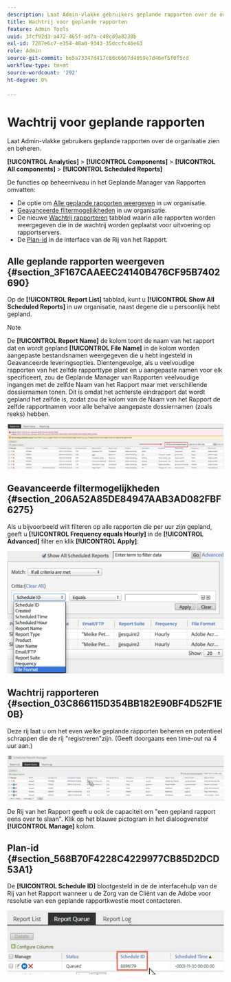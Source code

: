 ```yaml
---
description: Laat Admin-vlakke gebruikers geplande rapporten over de organisatie zien en beheren.
title: Wachtrij voor geplande rapporten
feature: Admin Tools
uuid: 3fcf92d3-a472-465f-ad7a-c48cd9a8238b
exl-id: 7287e6c7-e354-48a0-9343-35dccfc46e63
role: Admin
source-git-commit: be5a73347d417c8dc6667d4059e7d46ef5f0f5cd
workflow-type: tm+mt
source-wordcount: '292'
ht-degree: 0%

---
```


# Wachtrij voor geplande rapporten

Laat Admin-vlakke gebruikers geplande rapporten over de organisatie zien en beheren.

**[!UICONTROL Analytics]** > **[!UICONTROL Components]** > **[!UICONTROL All components]** > **[!UICONTROL Scheduled Reports]**

De functies op beheerniveau in het Geplande Manager van Rapporten omvatten:

* De optie om [Alle geplande rapporten weergeven](/help/components/scheduled-reports-admin.md#section_3F167CAAEEC24140B476CF95B7402690) in uw organisatie.
* [Geavanceerde filtermogelijkheden](/help/components/scheduled-reports-admin.md#section_206A52A85DE84947AAB3AD082FBF6275) in uw organisatie.
* De nieuwe [Wachtrij rapporteren](/help/components/scheduled-reports-admin.md#section_03C866115D354BB182E90BF4D52F1E0B) tabblad waarin alle rapporten worden weergegeven die in de wachtrij worden geplaatst voor uitvoering op rapportservers.
* De [Plan-id](/help/components/scheduled-reports-admin.md#section_568B70F4228C4229977CB85D2DCD53A1) in de interface van de Rij van het Rapport.

## Alle geplande rapporten weergeven {#section_3F167CAAEEC24140B476CF95B7402690}

Op de **[!UICONTROL Report List]** tabblad, kunt u **[!UICONTROL Show All Scheduled Reports]** in uw organisatie, naast degene die u persoonlijk hebt gepland.

>[!NOTE]
>
>De **[!UICONTROL Report Name]** de kolom toont de naam van het rapport dat en wordt gepland **[!UICONTROL File Name]** in de kolom worden aangepaste bestandsnamen weergegeven die u hebt ingesteld in Geavanceerde leveringsopties. Dientengevolge, als u veelvoudige rapporten van het zelfde rapporttype plant en u aangepaste namen voor elk specificeert, zou de Geplande Manager van Rapporten veelvoudige ingangen met de zelfde Naam van het Rapport maar met verschillende dossiernamen tonen. Dit is omdat het achterste eindrapport dat wordt gepland het zelfde is, zodat zou de kolom van de Naam van het Rapport de zelfde rapportnamen voor alle behalve aangepaste dossiernamen (zoals reeks) hebben.

![](assets/show_all_scheduled_reports.png)

## Geavanceerde filtermogelijkheden {#section_206A52A85DE84947AAB3AD082FBF6275}

Als u bijvoorbeeld wilt filteren op alle rapporten die per uur zijn gepland, geeft u **[!UICONTROL Frequency equals Hourly]** in de **[!UICONTROL Advanced]** filter en klik **[!UICONTROL Apply]**:

![](assets/advanced_filtering_schedl_reports.png)

## Wachtrij rapporteren {#section_03C866115D354BB182E90BF4D52F1E0B}

Deze rij laat u om het even welke geplande rapporten beheren en potentieel schrappen die de rij &quot;registreren&quot;zijn. (Geeft doorgaans een time-out na 4 uur aan.)

![](assets/scheduled_reports_2.png)

De Rij van het Rapport geeft u ook de capaciteit om &quot;een gepland rapport eens over te slaan&quot;. Klik op het blauwe pictogram in het dialoogvenster **[!UICONTROL Manage]** kolom.

## Plan-id {#section_568B70F4228C4229977CB85D2DCD53A1}

De **[!UICONTROL Schedule ID]** blootgesteld in de de interfacehulp van de Rij van het Rapport wanneer u de Zorg van de Cliënt van de Adobe voor resolutie van een geplande rapportkwestie moet contacteren.

![](assets/schedule_id.png)
